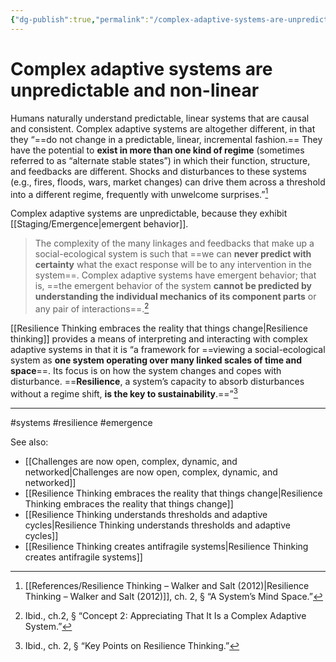 ```yaml
---
{"dg-publish":true,"permalink":"/complex-adaptive-systems-are-unpredictable-and-non-linear/"}
---
```



# Complex adaptive systems are unpredictable and non-linear

Humans naturally understand predictable, linear systems that are causal and consistent. Complex adaptive systems are altogether different, in that they “==do not change in a predictable, linear, incremental fashion.== They have the potential to **exist in more than one kind of regime** (sometimes referred to as “alternate stable states”) in which their function, structure, and feedbacks are different. Shocks and disturbances to these systems (e.g., fires, floods, wars, market changes) can drive them across a threshold into a different regime, frequently with unwelcome surprises.”[^1]

Complex adaptive systems are unpredictable, because they exhibit [[Staging/Emergence\|emergent behavior]].

> The complexity of the many linkages and feedbacks that make up a social-ecological system is such that ==we can **never predict with certainty** what the exact response will be to any intervention in the system==. Complex adaptive systems have emergent behavior; that is, ==the emergent behavior of the system **cannot be predicted by understanding the individual mechanics of its component parts** or any pair of interactions==.[^2]

[[Resilience Thinking embraces the reality that things change\|Resilience thinking]] provides a means of interpreting and interacting with complex adaptive systems in that it is “a framework for ==viewing a social-ecological system as **one system operating over many linked scales of time and space**==. Its focus is on how the system changes and copes with disturbance. ==**Resilience**, a system’s capacity to absorb disturbances without a regime shift, **is the key to sustainability**.==”[^3]

---
#systems #resilience #emergence

See also:
 - [[Challenges are now open, complex, dynamic, and networked\|Challenges are now open, complex, dynamic, and networked]]
 - [[Resilience Thinking embraces the reality that things change\|Resilience Thinking embraces the reality that things change]]
 - [[Resilience Thinking understands thresholds and adaptive cycles\|Resilience Thinking understands thresholds and adaptive cycles]]
 - [[Resilience Thinking creates antifragile systems\|Resilience Thinking creates antifragile systems]]

[^1]: [[References/Resilience Thinking – Walker and Salt (2012)\|Resilience Thinking – Walker and Salt (2012)]], ch. 2, § “A System’s Mind Space.”
[^2]: Ibid., ch.2, § “Concept 2: Appreciating That It Is a Complex Adaptive System.”
[^3]: Ibid., ch. 2, § “Key Points on Resilience Thinking.”